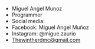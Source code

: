 - Miguel Angel Munoz
- Programmer 
- Social media:
- Facebook: Miguel Angel Muñoz
- Instagram: @migue.zaurio 
- Thewintherdmc@gmail.com

<!---
MigueZaurio/MigueZaurio is a ✨ special ✨ repository because its `README.md` (this file) appears on your GitHub profile.
You can click the Preview link to take a look at your changes.
--->
